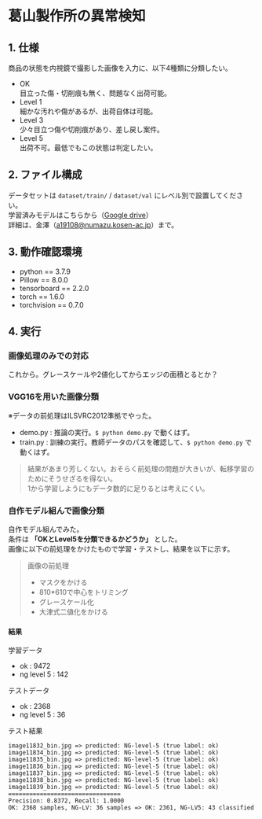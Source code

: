 # 葛山製作所の異常検知
## 1. 仕様
商品の状態を内視鏡で撮影した画像を入力に、以下4種類に分類したい。
- OK  
目立った傷・切削痕も無く、問題なく出荷可能。
- Level 1  
細かな汚れや傷があるが、出荷自体は可能。
- Level 3  
少々目立つ傷や切削痕があり、差し戻し案件。
- Level 5  
出荷不可。最低でもこの状態は判定したい。

## 2. ファイル構成
データセットは `dataset/train/` / `dataset/val` にレベル別で設置してください。  
学習済みモデルはこちらから（[Google drive]()）  
詳細は、金澤（[a19108@numazu.kosen-ac.jp]()）まで。  

## 3. 動作確認環境
- python == 3.7.9
- Pillow == 8.0.0
- tensorboard == 2.2.0
- torch	== 1.6.0
- torchvision == 0.7.0

## 4. 実行
### 画像処理のみでの対応
これから。グレースケールや2値化してからエッジの面積とるとか？

### VGG16を用いた画像分類
※データの前処理はILSVRC2012準拠でやった。
- demo.py : 推論の実行。`$ python demo.py` で動くはず。
- train.py : 訓練の実行。教師データのパスを確認して、`$ python demo.py` で動くはず。

> 結果があまり芳しくない。おそらく前処理の問題が大きいが、転移学習のためにそうせざるを得ない。  
> 1から学習しようにもデータ数的に足りるとは考えにくい。

### 自作モデル組んで画像分類
自作モデル組んでみた。  
条件は **「OKとLevel5を分類できるかどうか」** とした。  
画像に以下の前処理をかけたもので学習・テストし、結果を以下に示す。

> 画像の前処理
>- マスクをかける
>- 810*610で中心をトリミング
>- グレースケール化
>- 大津式二値化をかける

#### 結果
学習データ
- ok : 9472
- ng level 5 : 142

テストデータ
- ok : 2368
- ng level 5 : 36

テスト結果
```
image11832_bin.jpg => predicted: NG-level-5 (true label: ok)
image11834_bin.jpg => predicted: NG-level-5 (true label: ok)
image11835_bin.jpg => predicted: NG-level-5 (true label: ok)
image11836_bin.jpg => predicted: NG-level-5 (true label: ok)
image11837_bin.jpg => predicted: NG-level-5 (true label: ok)
image11838_bin.jpg => predicted: NG-level-5 (true label: ok)
image11839_bin.jpg => predicted: NG-level-5 (true label: ok)
================================
Precision: 0.8372, Recall: 1.0000
OK: 2368 samples, NG-LV: 36 samples => OK: 2361, NG-LV5: 43 classified
```